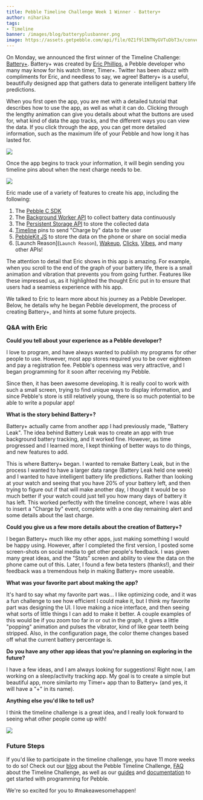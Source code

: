 ```yaml
---
title: Pebble Timeline Challenge Week 1 Winner - Battery+
author: niharika
tags:
- Timeline
banner: /images/blog/batteryplusbanner.png
image: https://assets.getpebble.com/api/file/0Z1f9lINTNyGVTuDbT3x/convert?cache=true&fit=crop&w=80&h=80
---
```


On Monday, we announced the first winner of the Timeline Challenge: [Battery+][appstore-link].
Battery+ was created by [Eric Phillips](https://twitter.com/ericphillips0), a
Pebble developer who many may know for his watch timer, Timer+. Twitter has been
abuzz with compliments for Eric, and needless to say, we agree! Battery+ is a
useful, beautifully designed app that gathers data to generate intelligent
battery life predictions.





When you first open the app, you are met with a detailed tutorial that describes
how to use the app, as well as what it can do. Clicking through the lengthy
animation can give you details about what the buttons are used for,
what kind of data the app tracks, and the different ways you can view the data.
If you click through the app, you can get more detailed information, such as the
maximum life of your Pebble and how long it has lasted for.

![](/other/batteryplustutorial.gif)

Once the app begins to track your information, it will begin sending you
timeline pins about when the next charge needs to be.

![](/images/blog/batteryplustimeline.png)

Eric made use of a variety of features to create his app, including the
following:

1. The [Pebble C SDK](/sdk/)
2. The [Background Worker API](/guides/events-and-services/background-worker/)
   to collect battery data continuously
3. The [Persistent Storage API](/guides/events-and-services/persistent-storage)
   to store the collected data
4. [Timeline](/guides/pebble-timeline/) pins to send "Charge by" data to the
   user
5. [PebbleKit JS](/blog/2013/11/21/Using-PebbleKit-JS-Configuration/#what-now)
to store the data on the phone or share on social media
6. [Launch Reason](``Launch Reason``), [Wakeup](``Wakeup``),
   [Clicks](``Clicks``), [Vibes](``Vibes``), and many other APIs!

The attention to detail that Eric shows in this app is amazing. For example,
when you scroll to the end of the graph of your battery life, there is a small
animation and vibration that prevents you from going further. Features like
these impressed us, as it highlighted the thought Eric put in to ensure that
users had a seamless experience with his app.

We talked to Eric to learn more about his journey as a Pebble Developer. Below,
he details why he began Pebble development, the process of creating Battery+,
and hints at some future projects.

### Q&A with Eric

**Could you tell about your experience as a Pebble developer?**

I love to program, and have always wanted to publish my programs for other
people to use. However, most app stores required you to be over eighteen and pay
a registration fee. Pebble's openness was very attractive, and I began
programming for it soon after receiving my Pebble.

Since then, it has been awesome developing. It is really cool to work with such
a small screen, trying to find unique ways to display information, and since
Pebble's store is still relatively young, there is so much potential to be able
to write a popular app!

**What is the story behind Battery+?**

Battery+ actually came from another app I had previously made, "Battery Leak".
The idea behind Battery Leak was to create an app with true background battery
tracking, and it worked fine. However, as time progressed and I learned more, I
kept thinking of better ways to do things, and new features to add.

This is where Battery+ began. I wanted to remake Battery Leak, but in the
process I wanted to have a larger data range (Battery Leak held one week) and I
wanted to have intelligent battery life predictions. Rather than looking at your
watch and seeing that you have 20% of your battery left, and then trying to
figure out if that will make another day, I thought it would be so much better
if your watch could just tell you how many days of battery it has left. This
worked perfectly with the timeline concept, where I was able to insert a
"Charge by" event, complete with a one day remaining alert and some details
about the last charge.

**Could you give us a few more details about the creation of Battery+?**

I began Battery+ much like my other apps, just making something I would be happy
using. However, after I completed the first version, I posted some screen-shots
on social media to get other people's feedback. I was given many great ideas,
and the "Stats" screen and ability to view the data on the phone came out of
this. Later, I found a few beta testers (thanks!), and their feedback was a
tremendous help in making Battery+ more useable.

**What was your favorite part about making the app?**

It's hard to say what my favorite part was... I like optimizing code, and it was
a fun challenge to see how efficient I could make it, but I think my favorite
part was designing the UI. I love making a nice interface, and then seeing what
sorts of little things I can add to make it better. A couple examples of this
would be if you zoom too far in or out in the graph, it gives a little "popping"
animation and pulses the vibrator, kind of like gear teeth being stripped. Also,
in the configuration page, the color theme changes based off what the current
battery percentage is.

**Do you have any other app ideas that you're planning on exploring in the
future?**

I have a few ideas, and I am always looking for suggestions! Right now, I am
working on a sleep/activity tracking app. My goal is to create a simple but
beautiful app, more similarto my Timer+ app than to Battery+ (and yes, it will
have a "+" in its name).

**Anything else you'd like to tell us?**

I think the timeline challenge is a great idea, and I really look forward to
seeing what other people come up with!

![](/images/blog/eric-phillips.png)

### Future Steps

If you'd like to participate in the timeline challenge, you have 11 more weeks
to do so! Check out our [blog](/blog/2015/04/14/the-timeline-challenge-is-live/)
about the Pebble Timeline Challenge,
[FAQ](/blog/2015/05/07/timeline-challenge-faq/) about the Timeline Challenge, as
well as our [guides](/guides/) and [documentation](/docs) to get started with
programming for Pebble.

We're so excited for you to #makeawesomehappen!

[appstore-link]: https://apps.getpebble.com/applications/55197642d6fa6f2633000092
